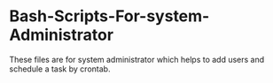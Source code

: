 # Bash-Scripts-For-system-Administrator
These files are for system administrator which helps to add users and schedule a task by crontab.

